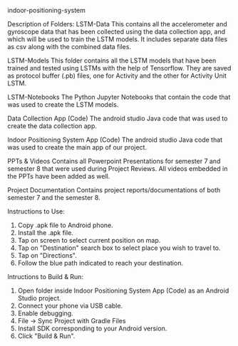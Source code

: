 indoor-positioning-system

Description of Folders:
LSTM-Data
This contains all the accelerometer and gyroscope data that has been collected using the data collection app, and which will be used to train the LSTM models.
It includes separate data files as csv along with the combined data files.

LSTM-Models
This folder contains all the LSTM models that have been trained and tested using LSTMs with the help of Tensorflow.
They are saved as protocol buffer (.pb) files, one for Activity and the other for Activity Unit LSTM.

LSTM-Notebooks
The Python Jupyter Notebooks that contain the code that was used to create the LSTM models.

Data Collection App (Code)
The android studio Java code that was used to create the data collection app.

Indoor Positioning System App (Code)
The android studio Java code that was used to create the main app of our project.

PPTs & Videos
Contains all Powerpoint Presentations for semester 7 and semester 8 that were used during Project Reviews.
All videos embedded in the PPTs have been added as well.

Project Documentation
Contains project reports/documentations of both semester 7 and the semester 8.

Instructions to Use:
1. Copy .apk file to Android phone.
2. Install the .apk file.
3. Tap on screen to select current position on map.
4. Tap on "Destination" search box to select place you wish to travel to.
5. Tap on "Directions".
6. Follow the blue path indicated to reach your destination.

Intructions to Build & Run:
1. Open folder inside Indoor Positioning System App (Code) as an Android Studio project.
2. Connect your phone via USB cable.
3. Enable debugging.
4. File -> Sync Project with Gradle Files
5. Install SDK corresponding to your Android version.
6. Click "Build & Run".
